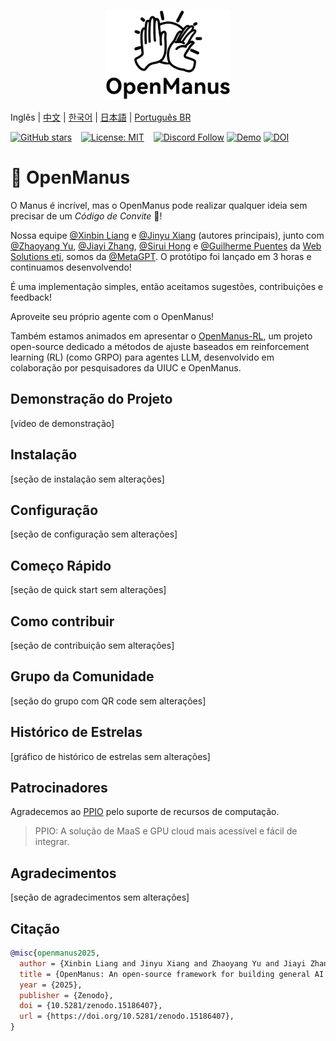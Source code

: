 <p align="center">
  <img src="assets/logo.jpg" width="200"/>
</p>

Inglês | [中文](README_zh.md) | [한국어](README_ko.md) | [日本語](README_ja.md) | [Português BR](README_pt.md)

[![GitHub stars](https://img.shields.io/github/stars/FoundationAgents/OpenManus?style=social)](https://github.com/FoundationAgents/OpenManus/stargazers)
&ensp;
[![License: MIT](https://img.shields.io/badge/License-MIT-yellow.svg)](https://opensource.org/licenses/MIT) &ensp;
[![Discord Follow](https://dcbadge.vercel.app/api/server/DYn29wFk9z?style=flat)](https://discord.gg/DYn29wFk9z)
[![Demo](https://img.shields.io/badge/Demo-Hugging%20Face-yellow)](https://huggingface.co/spaces/lyh-917/OpenManusDemo)
[![DOI](https://zenodo.org/badge/DOI/10.5281/zenodo.15186407.svg)](https://doi.org/10.5281/zenodo.15186407)

# 👋 OpenManus

O Manus é incrível, mas o OpenManus pode realizar qualquer ideia sem precisar de um *Código de Convite* 🛫!

Nossa equipe [@Xinbin Liang](https://github.com/mannaandpoem) e [@Jinyu Xiang](https://github.com/XiangJinyu) (autores principais), junto com [@Zhaoyang Yu](https://github.com/MoshiQAQ), [@Jiayi Zhang](https://github.com/didiforgithub), [@Sirui Hong](https://github.com/stellaHSR) e [@Guilherme Puentes](https://github.com/gpuentes) da [Web Solutions eti](https://web-solutions.eti.br), somos da [@MetaGPT](https://github.com/geekan/MetaGPT). O protótipo foi lançado em 3 horas e continuamos desenvolvendo!

É uma implementação simples, então aceitamos sugestões, contribuições e feedback!

Aproveite seu próprio agente com o OpenManus!

Também estamos animados em apresentar o [OpenManus-RL](https://github.com/OpenManus/OpenManus-RL), um projeto open-source dedicado a métodos de ajuste baseados em reinforcement learning (RL) (como GRPO) para agentes LLM, desenvolvido em colaboração por pesquisadores da UIUC e OpenManus.

## Demonstração do Projeto

[vídeo de demonstração]

## Instalação

[seção de instalação sem alterações]

## Configuração

[seção de configuração sem alterações]

## Começo Rápido

[seção de quick start sem alterações]

## Como contribuir

[seção de contribuição sem alterações]

## Grupo da Comunidade

[seção do grupo com QR code sem alterações]

## Histórico de Estrelas

[gráfico de histórico de estrelas sem alterações]

## Patrocinadores

Agradecemos ao [PPIO](https://ppinfra.com/user/register?invited_by=OCPKCN&utm_source=github_openmanus&utm_medium=github_readme&utm_campaign=link) pelo suporte de recursos de computação.
> PPIO: A solução de MaaS e GPU cloud mais acessível e fácil de integrar.

## Agradecimentos

[seção de agradecimentos sem alterações]

## Citação

```bibtex
@misc{openmanus2025,
  author = {Xinbin Liang and Jinyu Xiang and Zhaoyang Yu and Jiayi Zhang and Sirui Hong and Sheng Fan and Xiao Tang and Guilherme Puentes},
  title = {OpenManus: An open-source framework for building general AI agents},
  year = {2025},
  publisher = {Zenodo},
  doi = {10.5281/zenodo.15186407},
  url = {https://doi.org/10.5281/zenodo.15186407},
}
